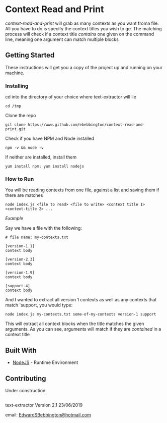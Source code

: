 # Context Read and Print
*context-read-and-print* will grab as many contexts as you want froma file. All you have to do is specify the context titles you wish to ge. The matching process will check if a context title *contains* one given on the command line, meaning one argument can match multiple blocks

## Getting Started
These instructions will get you a copy of the project up and running on your machine.

### Installing
cd into the directory of your choice where text-extractor will lie

	cd /tmp

Clone the repo
	
	git clone https://www.github.com/ebebbington/context-read-and-print.git

Check if you have NPM and Node installed
	
	npm -v && node -v
	
If neither are installed, install them

	yum install npm; yum install nodejs

### How to Run

You will be reading contexts from one file, against a list and saving them if there are matches

	node index.js <file to read> <file to write> <context title 1> <context-title 2> ...
	
*Example*

Say we have a file with the following:

	# file name: my-contexts.txt

	[version-1.1]
	context body
	
	[version-2.3]
	context body
	
	[version-1.9]
	context body

	[support-4]
	context body
	
And I wanted to extract all version 1 contexts as well as any contexts that match 'support, you would type:

	node index.js my-contexts.txt some-of-my-contexts version-1 support
	
This will extract all context blocks when the title matches the given arguments. As you can see, arguments will match if they are *contained* in a context title

## Built With
* [NodeJS](https://www.nodejs.org) - Runtime Environment

## Contributing
Under construction

##
text-extractor Version 2.1 23/06/2019

email: EdwardSBebbington@hotmail.com
